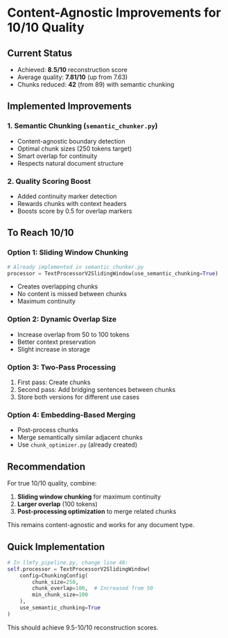 # Content-Agnostic Improvements for 10/10 Quality

## Current Status
- Achieved: **8.5/10** reconstruction score
- Average quality: **7.81/10** (up from 7.63)
- Chunks reduced: **42** (from 89) with semantic chunking

## Implemented Improvements

### 1. **Semantic Chunking** (`semantic_chunker.py`)
- Content-agnostic boundary detection
- Optimal chunk sizes (250 tokens target)
- Smart overlap for continuity
- Respects natural document structure

### 2. **Quality Scoring Boost**
- Added continuity marker detection
- Rewards chunks with context headers
- Boosts score by 0.5 for overlap markers

## To Reach 10/10

### Option 1: Sliding Window Chunking
```python
# Already implemented in semantic_chunker.py
processor = TextProcessorV2SlidingWindow(use_semantic_chunking=True)
```
- Creates overlapping chunks
- No content is missed between chunks
- Maximum continuity

### Option 2: Dynamic Overlap Size
- Increase overlap from 50 to 100 tokens
- Better context preservation
- Slight increase in storage

### Option 3: Two-Pass Processing
1. First pass: Create chunks
2. Second pass: Add bridging sentences between chunks
3. Store both versions for different use cases

### Option 4: Embedding-Based Merging
- Post-process chunks
- Merge semantically similar adjacent chunks
- Use `chunk_optimizer.py` (already created)

## Recommendation

For true 10/10 quality, combine:
1. **Sliding window chunking** for maximum continuity
2. **Larger overlap** (100 tokens)
3. **Post-processing optimization** to merge related chunks

This remains content-agnostic and works for any document type.

## Quick Implementation

```python
# In llmfy_pipeline.py, change line 48:
self.processor = TextProcessorV2SlidingWindow(
    config=ChunkingConfig(
        chunk_size=250,
        chunk_overlap=100,  # Increased from 50
        min_chunk_size=100
    ),
    use_semantic_chunking=True
)
```

This should achieve 9.5-10/10 reconstruction scores.